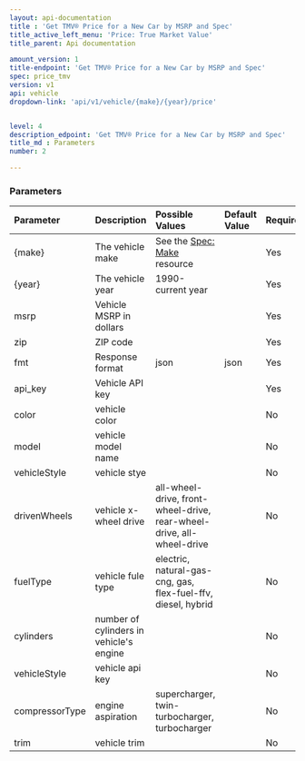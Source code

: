 ```yaml
---
layout: api-documentation
title : 'Get TMV® Price for a New Car by MSRP and Spec'
title_active_left_menu: 'Price: True Market Value'
title_parent: Api documentation

amount_version: 1
title-endpoint: 'Get TMV® Price for a New Car by MSRP and Spec'
spec: price_tmv
version: v1
api: vehicle
dropdown-link: 'api/v1/vehicle/{make}/{year}/price'


level: 4
description_edpoint: 'Get TMV® Price for a New Car by MSRP and Spec'
title_md : Parameters
number: 2

---
```


### Parameters

| Parameter  | Description                           | Possible Values   | Default Value | Required |
|:-----------|:--------------------------------------|:----------------- |:------------- |:-------- |
| {make}     | The vehicle make 					 | See the [Spec: Make](/api-documentation/vehicle/spec_make/v2/) resource | | Yes |
| {year}	 | The vehicle year 					 | 1990-current year | 				 | Yes		|
| msrp       | Vehicle MSRP in dollars               | 	                 |               | Yes      |
| zip        | ZIP code		                         |                   |               | Yes      |
| fmt        | Response format                       | json              | json          | Yes      |
| api_key    | Vehicle API key                       |                   |               | Yes      |
| color      | vehicle color                         |                   |               | No       |
| model	     | vehicle model name                    |                   |               | No       |
| vehicleStyle | vehicle stye                        |                   |               | No       |
| drivenWheels | vehicle x-wheel drive | all-wheel-drive, front-wheel-drive, rear-wheel-drive, all-wheel-drive | | No |
| fuelType | vehicle fule type | electric, natural-gas-cng, gas, flex-fuel-ffv, diesel, hybrid | | No |
| cylinders    | number of cylinders in vehicle's engine |               |               | No       |
| vehicleStyle | vehicle api key                     |                   |               | No       |
| compressorType | engine aspiration | supercharger, twin-turbocharger, turbocharger |   | No       |
| trim           | vehicle trim                      |                   |               | No       |